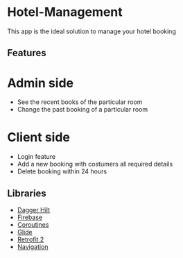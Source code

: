 # Hotel-Management
This app is the ideal solution to manage your hotel booking 

## Features

# Admin side
* See the recent books of the particular room
* Change the past booking of a particular room

# Client side
* Login feature
* Add a new booking with costumers all required details
* Delete booking within 24 hours

## Libraries

* [Dagger Hilt](https://dagger.dev/hilt/)
* [Firebase](https://firebase.google.com/docs/android/setup)
* [Coroutines](https://github.com/Kotlin/kotlinx.coroutines)
* [Glide](https://github.com/bumptech/glide)
* [Retrofit 2](https://github.com/square/retrofit)
* [Navigation](https://developer.android.com/guide/navigation?gclsrc=ds&gclsrc=ds&gclid=CIyP3sy1v_ECFRGmjgod5tUE5w)

